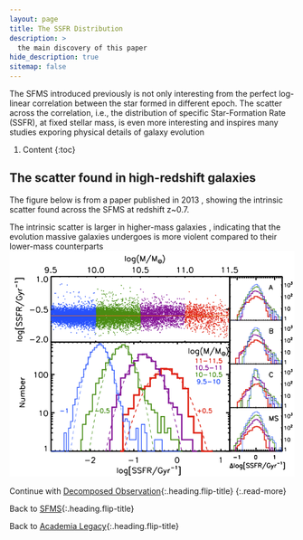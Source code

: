 ```yaml
---
layout: page
title: The SSFR Distribution
description: >
  the main discovery of this paper
hide_description: true
sitemap: false
---
```

The SFMS introduced previously is not only interesting from the perfect log-linear correlation
between the star formed in different epoch.
The scatter across the correlation, i.e., 
the distribution of specific Star-Formation Rate (SSFR), 
at fixed stellar mass, is even more interesting and inspires many studies exporing physical details of galaxy evolution

1. Content 
{:toc}

## The scatter found in high-redshift galaxies

The figure below is from a paper published in 2013
, showing the intrinsic scatter found across the SFMS at redshift z~0.7.

The intrinsic scatter is larger in higher-mass galaxies
, indicating that the evolution massive galaxies undergoes is more violent compared to their lower-mass counterparts
![Full-width image](/assets/img/blog/ssfr_dis.png)


Continue with [Decomposed Observation](ifu.md){:.heading.flip-title}
{:.read-more}

Back to [SFMS](sfms.md){:.heading.flip-title}

Back to [Academia Legacy](README.md){:.heading.flip-title}


